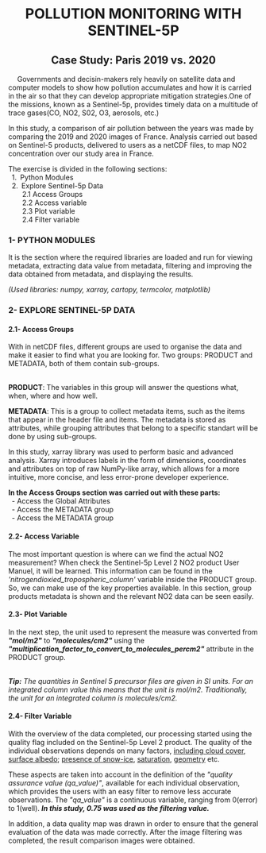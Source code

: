<div align="center"> <h1> POLLUTION MONITORING WITH SENTINEL-5P </h1> </div>
<div align="center"> <h2> Case Study: Paris 2019 vs. 2020 </h2> </div>

&ensp;&ensp; Governments and decisin-makers rely heavily on satellite data and computer models to show how pollution accumulates and how it is carried in the air so that they can develop appropriate mitigation strategies.One of the missions, known as a Sentinel-5p, provides timely data on a multitude of trace gases(CO, NO2, S02, O3, aerosols, etc.)

In this study, a comparison of air pollution between the years was made by comparing the 2019 and 2020 images of France. Analysis carried out based on Sentinel-5 products, delivered to users as a netCDF files, to map NO2 concentration over our study area in France.

The exercise is divided in the following sections:
<br>&ensp;1.&ensp;Python Modules
<br>&ensp;2.&ensp;Explore Sentinel-5p Data
<br>&ensp;&ensp;&ensp;&ensp;2.1 Access Groups
<br>&ensp;&ensp;&ensp;&ensp;2.2 Access variable
<br>&ensp;&ensp;&ensp;&ensp;2.3 Plot variable
<br>&ensp;&ensp;&ensp;&ensp;2.4 Filter variable

<h3> 1- PYTHON MODULES </h3>
It is the section where the required libraries are loaded and run for viewing metadata, extracting data value from metadata, filtering and improving the data obtained from metadata, and displaying the results.

<i>(Used libraries: numpy, xarray, cartopy, termcolor, matplotlib)</i>

<h3> 2- EXPLORE SENTINEL-5P DATA </h3>
<h4> 2.1- Access Groups </h3>
With in netCDF files, different groups are used to organise the data and make it easier to find what you are looking for. Two groups: PRODUCT and METADATA, both of them contain sub-groups.

<br><b>PRODUCT</b>: The variables in this group will answer the questions what, when, where and how well.

<b>METADATA</b>: This is a group to collect metadata items, such as the items that appear in the header file and items. The metadata is stored as attributes, while grouping attributes that belong to a specific standart will be done by using sub-groups.

In this study, xarray library was used to perform basic and advanced analysis. Xarray introduces labels in the form of dimensions, coordinates and attributes on top of raw NumPy-like array, which allows for a more intuitive, more concise, and less error-prone developer experience.

<b>In the Access Groups section was carried out with these parts:</b>
<br>&ensp;- Access the Global Attributes
<br>&ensp;- Access the METADATA group
<br>&ensp;- Access the METADATA group

<h4> 2.2- Access Variable </h3>
The most important question is where can we find the actual NO2 measurement? When check the Sentinel-5p Level 2 NO2 product User Manuel, it will be learned. This information can be found in the <i>'nitrogendioxied_tropospheric_column'</i> variable inside the PRODUCT group. So, we can make use of the key properties available. In this section, group products metadata is shown and the relevant NO2 data can be seen easily.

<h4> 2.3- Plot Variable </h3>
In the next step, the unit used to represent the measure was converted from <b><i>"mol/m2"</i></b> to <b><i>"molecules/cm2"</i></b> using the <b><i>"multiplication_factor_to_convert_to_molecules_percm2"</i></b> attribute in the PRODUCT group. 

<br><i><b>Tip:</b> The quantities in Sentinel 5 precursor files are given in SI units. For an integrated column value this means that the unit is mol/m2. Traditionally, the unit for an integrated column is molecules/cm2.</i>

<h4> 2.4- Filter Variable </h3>

With the overview of the data completed, our processing started using the quality flag included on the Sentinel-5p Level 2 product. The quality of the individual observations depends on many factors, <u>including cloud cover</u>, <u>surface albedo</u>; <u>presence of snow-ice</u>, <u>saturation</u>, <u>geometry</u> etc. 

These aspects are taken into account in the definition of the <i>"quality assurance value (qa_value)"</i>, available for each individual observation, which provides the users with an easy filter to remove less accurate observations. The <i>"qa_value"</i> is a continuous variable, ranging from 0(error) to 1(well). <b><i>In this study, 0.75 was used as the filtering value.</i></b>

In addition, a data quality map was drawn in order to ensure that the general evaluation of the data was made correctly. After the image filtering was completed, the result comparison images were obtained.

